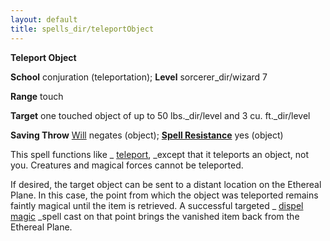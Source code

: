```yaml
---
layout: default
title: spells_dir/teleportObject
---
```

 **Teleport Object**

**School** conjuration (teleportation); **Level** sorcerer_dir/wizard 7

**Range** touch

**Target** one touched object of up to 50 lbs._dir/level and 3 cu. ft._dir/level

**Saving Throw** [Will](../combat#_will) negates (object); **[Spell Resistance](../glossary#_spell-resistance)** yes (object)

This spell functions like _ [teleport](teleport#_teleport), _except that it teleports an object, not you. Creatures and magical forces cannot be teleported.

If desired, the target object can be sent to a distant location on the Ethereal Plane. In this case, the point from which the object was teleported remains faintly magical until the item is retrieved. A successful targeted _ [dispel magic](dispelMagic#_dispel-magic) _spell cast on that point brings the vanished item back from the Ethereal Plane.

